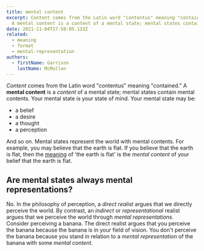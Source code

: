 ```yaml
---
title: mental content
excerpt: Content comes from the Latin word "contentus" meaning "contained."
  A mental content is a content of a mental state; mental states contain mental contents
date: 2021-11-04T17:58:05.133Z
related:
  - meaning
  - format
  - mental-representation
authors:
  - firstName: Garrison
    lastName: McMullen
---
```

*Content* comes from the Latin word "contentus" meaning "contained." A **mental content** is a *content* of a mental state; mental states contain mental contents. Your mental state is your state of mind. Your mental state may be:

* a belief
* a desire
* a thought
* a perception

And so on. Mental states represent the world with mental contents. For example, you may believe that the earth is flat. If you believe that the earth is flat, then the [meaning](/posts/meaning/) of 'the earth is flat' is the *mental content* of your belief that the earth is flat.

## Are mental states always mental representations?

No. In the philosophy of perception, a *direct realist* argues that we directly perceive the world. By contrast, an *indirect* or *representational* realist argues that we perceive the world through *mental representations.* Consider perceiving a banana. The direct realist argues that you perceive the banana because the banana is in your field of vision. You don't perceive the banana because you stand in relation to a *mental representation* of the banana with some *mental content*.
